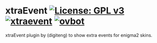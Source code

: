 xtraEvent [![License: GPL v3](https://img.shields.io/badge/License-GPLv3-blue.svg)](https://www.gnu.org/licenses/gpl-3.0) [![xtraevent](https://github.com/fairbird/xtraEvent/actions/workflows/xtraevent.yml/badge.svg)](https://github.com/fairbird/xtraEvent/actions/workflows/xtraevent.yml) [![ovbot](https://github.com/fairbird/xtraEvent/actions/workflows/ovbot.yml/badge.svg)](https://github.com/fairbird/xtraEvent/actions/workflows/ovbot.yml)
=========
xtraEvent plugin by (digiteng) to show extra events for enigma2 skins. 
